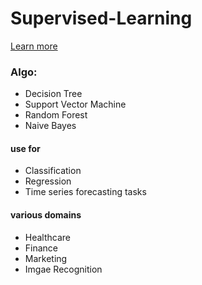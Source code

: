 # Supervised-Learning

[Learn more](https://www.ibm.com/topics/supervised-learning#:~:text=the%20next%20step-,What%20is%20supervised%20learning%3F,data%20or%20predict%20outcomes%20accurately)


### Algo:
- Decision Tree
- Support Vector Machine
- Random Forest
- Naive Bayes
#### use for 
- Classification
- Regression
- Time series forecasting tasks

#### various domains
- Healthcare
- Finance
- Marketing
- Imgae Recognition
